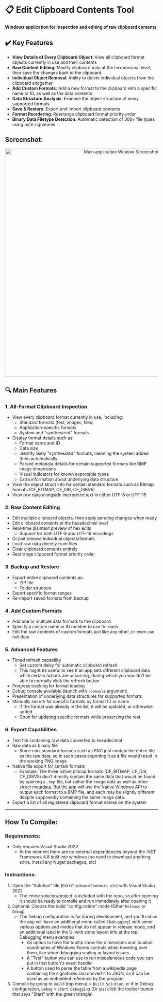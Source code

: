 # 📋 Edit Clipboard Contents Tool
#### Windows application for inspection and editing of raw clipboard contents

## ✔️ Key Features
- **View Details of Every Clipboard Object**: View all clipboard format objects currently in use and their contents
- **Raw Content Editing**: Modify clipboard data at the hexadecimal level, then save the changes back to the clipboard
- **Individual Object Removal**: Ability to delete individual objects from the clipboard altogether
- **Add Custom Formats**: Add a new format to the clipboard with a specific name or ID, as well as the data contents
- **Data Structure Analysis**: Examine the object structure of many supported formats
- **Save & Restore**: Export and import clipboard contents
- **Format Reordering**: Rearrange clipboard format priority order
- **Binary Data Filetype Detection**: Automatic detection of 300+ file types using byte signatures

## Screenshot:
<p align="center">
<img alt="Main application Window Screenshot" width=750 src="https://github.com/user-attachments/assets/0b7bb7b7-d9db-4be0-818f-f9bf2a61264f">
</p>

## 🔍 Main Features

### 1. All-Format Clipboard Inspection
- View every clipboard format currently in use, including:
  - Standard formats (text, images, files)
  - Application-specific formats
  - System and "synthesized" formats
- Display format details such as:
  - Format name and ID
  - Data size
  - Identify likely "synthesized" formats, meaning the system added them automatically
  - Parsed metadata details for certain supported formats like BMP image dimensions
  - Visual indicators for known exportable types
  - Extra information about underlying data structure
- View the object struct info for certain standard formats such as Bitmap formats (CF_BITMAP, CF_DIB, CF_DIBV5)
- View raw data alongside interpreted text in either UTF-8 or UTF-16

### 2. Raw Content Editing
- Edit multiple clipboard objects, then apply pending changes when ready
- Edit clipboard contents at the hexadecimal level
- Real-time plaintext preview of hex edits
   - Support for both UTF-8 and UTF-16 encodings
- Or just remove individual objects/formats
- Load raw data directly from files
- Clear clipboard contents entirely
- Rearrange clipboard format priority order

### 3. Backup and Restore
- Export entire clipboard contents as:
  - ZIP file
  - Folder structure
- Export specific format ranges
- Re-import saved formats from backup

### 4. Add Custom Formats
- Add one or multiple data formats to the clipboard
- Specify a custom name or ID number to use for each
- Edit the raw contents of custom formats just like any other, or even use null data

### 5. Advanced Features
- Timed refresh capability
  - Set custom delay for automatic clipboard refresh
  - This might be useful to see if an app sets different clipboard data while certain actions are occurring, during which you wouldn't be able to normally click the refresh button
- Progress tracking for format loading
- Debug console available (launch with `-console` argument)
- Presentation of underlying data structures for supported formats
- Manually search for specific formats by format ID or name
  - If the format was already in the list, it will be updated, or otherwise added
  - Good for updating specific formats while preserving the rest

### 6. Export Capabilities
- Text file containing raw data converted to hexadecimal
- Raw data as binary file
  - Some non-standard formats such as PNG just contain the entire file as the raw data, so in such cases exporting it as a file would result in the working PNG image
- Native file export for certain formats
  - Example: The three native bitmap formats (CF_BITMAP, CF_DIB, CF_DIBV5) don't directly contain the same data that would be found by opening a `.bmp` file, but rather the image data as well as other struct metadata. But the app will use the Native Windows API to output each format to a BMP file, and each may be slightly different despite supposedly containing the same image data.
- Export a list of all registered clipboard format names on the system

-----

## How To Compile:

### Requirements:
 - Only requires Visual Studio 2022
   - At the moment there are no external dependencies beyond the .NET Framework 4.8 built into windows (no need to download anything extra, install any Nuget packages, etc)

### Instructions:
1. Open the "Solution" file (`EditClipboardContents.sln`) with Visual Studio 2022
   - The entire solution/project is included with the repo, so after opening it should be ready to compile and run immediately after opening it
2. Optional: Choose the build "configuration" mode (Either `Release` or `Debug`)
    - The Debug configuration is for during development, and you'll notice the app will have an additional menu called `[Debugging]` with some various options and modes that do not appear in release mode, and an additional label in the UI with some layout info at the top. Debugging menu examples:
       - An option to have the tooltip show the dimensions and location coordinates of Windows Forms controls when hovering over them, like when debugging scaling or layout issues
       - A "Test" button you can use to run miscelaneous code you can put in that button's event handler
       - A button used to parse the table from a wikipedia page containing file signatures and convert it to JSON, so it can be used as an embedded reference by the program
3. Compile by going to `Build` (top menu) > `Build Solution`, or if in Debug configuration, `Debug` > `Start Debugging` (Or just click the toolbar button that says "Start" with the green triangle)
